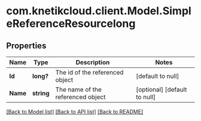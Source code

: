 # com.knetikcloud.client.Model.SimpleReferenceResourcelong
## Properties

Name | Type | Description | Notes
------------ | ------------- | ------------- | -------------
**Id** | **long?** | The id of the referenced object | [default to null]
**Name** | **string** | The name of the referenced object | [optional] [default to null]

[[Back to Model list]](../README.md#documentation-for-models) [[Back to API list]](../README.md#documentation-for-api-endpoints) [[Back to README]](../README.md)

